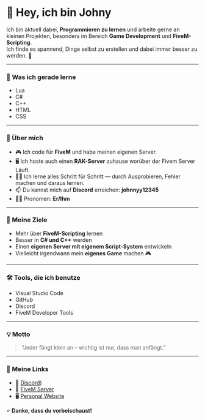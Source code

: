 # 👋 Hey, ich bin Johny

Ich bin aktuell dabei, **Programmieren zu lernen** und arbeite gerne an kleinen Projekten, besonders im Bereich **Game Development** und **FiveM-Scripting**.  
Ich finde es spannend, Dinge selbst zu erstellen und dabei immer besser zu werden. 🚀

---

### 🧠 Was ich gerade lerne
- Lua  
- C#  
- C++  
- HTML  
- CSS  

---

### 💬 Über mich
- 🎮 Ich code für **FiveM** und habe meinen eigenen Server.  
- 🖥️ Ich hoste auch einen **RAK-Server** zuhause worüber der Fivem Server Läuft.  
- 👨‍💻 Ich lerne alles Schritt für Schritt — durch Ausprobieren, Fehler machen und daraus lernen.  
- 📫 Du kannst mich auf **Discord** erreichen: **johnnyy12345**  
- 🙋‍♂️ Pronomen: **Er/Ihm**

---

### 🎯 Meine Ziele
- Mehr über **FiveM-Scripting** lernen  
- Besser in **C# und C++** werden  
- Einen **eigenen Server mit eigenem Script-System** entwickeln  
- Vielleicht irgendwann mein **eigenes Game** machen 🎮  

---

### 🛠️ Tools, die ich benutze
- Visual Studio Code  
- GitHub  
- Discord  
- FiveM Developer Tools  

---

### 💡 Motto
> “Jeder fängt klein an – wichtig ist nur, dass man anfängt.”  

---

### 📃 Meine Links
- 💬 [Discord](https://discord.gg/kroleplay))  
- 🧠 [FiveM Server](http://klrp.de) 
- 🖥️ [Personal Website](https://e-z.bio/johny)


⭐ **Danke, dass du vorbeischaust!**
